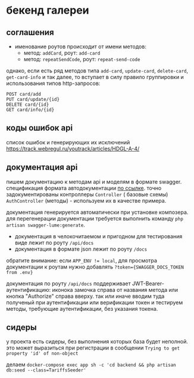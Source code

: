 # бекенд галереи

## соглашения

- именование роутов происходит от имени методов:
    - метод: `addCard`, роут: `add-card`
    - метод: `repeatSendCode`, роут: `repeat-send-code`

однако, если есть ряд методов типа `add-card`, `update-card`, `delete-card`, `get-card-info`
и так далее, то вступает в силу правило группировки и использования типов http-запросов:

```
POST card/add
PUT card/update/{id}
DELETE card/{id}
GET card/info/{id}
```

## коды ошибок api

список ошибок и генерирующих их исключений
https://track.webregul.ru/youtrack/articles/HDGL-A-4/

## документация api

пишем документацию к методам api и моделям в формате swagger. спецификация формата
автодокументации [по ссылке](https://swagger.io/specification/). точно задокументированы контроллеры `Controller` (
базовые схемы) `AuthController` (методы) - используем их в качестве примера.

документация генерируется автоматически при установке композера. для перегенерации документации требуется выполнить
команду `php artisan swagger-lume:generate`.

- документация в челокочитаемом и пригодном для тестирования виде лежит по роуту `/api/docs`
- документация в формате json лежит по роуту `/docs`

обратите внимание: если `APP_ENV != local`, для просмотра документации к роутам нужно
добавлять `?token={SWAGGER_DOCS_TOKEN from .env}`

документация по роуту `/api/docs` поддерживает JWT-Bearer-аутентификацию:
иконока замочка справа от названия метода или кнопка "Authorize" справа вверху. так или иначе вводим туда полученый при
аутентификации или верификации токен и тестируем методы, требующие аутентификации, без указания токена.

## сидеры

у проекта есть сидеры, без выполнения которых база будет неполной. 
это может выразиться при регистрации в сообщении `Trying to get property 'id' of non-object`

делаем `docker-compose exec app sh -c 'cd backend && php artisan db:seed --class=TariffsSeeder'`
